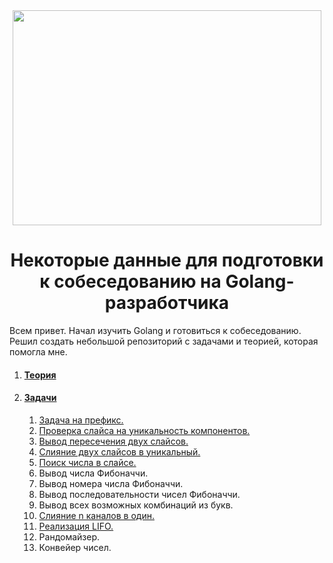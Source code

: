 <div align="center">
  <img width="494" height="344" src="https://github.com/Sparkmoons/go_ez_tasks/blob/main/img/gogogo.png">
  <h1>Некоторые данные для подготовки к собеседованию на Golang-разработчика</h1>
</div>


Всем привет. Начал изучить Golang и готовиться к собеседованию. Решил создать небольшой репозиторий с задачами и теорией, которая помогла мне. 



1. #### [Теория](https://github.com/Sparkmoons/go_ez_tasks/blob/main/readme/T.md)

2. #### [Задачи](#tasks)
    1. [Задача на префикс.](https://github.com/Sparkmoons/go_ez_tasks/blob/main/readme/PREFIX.md)
    2. [Проверка слайса на уникальность компонентов.](https://github.com/Sparkmoons/go_ez_tasks/blob/main/readme/UNIQUE.md)
    3. [Вывод пересечения двух слайсов.](https://github.com/Sparkmoons/go_ez_tasks/blob/main/readme/CROSS.md)
    4. [Слияние двух слайсов в уникальный.](https://github.com/Sparkmoons/go_ez_tasks/blob/main/readme/UNIQUE_SL.md)
    5. [Поиск числа в слайсе.](https://github.com/Sparkmoons/go_ez_tasks/blob/main/readme/FIND_NUMB.md)
    6. Вывод числа Фибоначчи.
    7. Вывод номера числа Фибоначчи.
    8. Вывод последовательности чисел Фибоначчи.
    9. Вывод всех возможных комбинаций из букв.
    10. [Слияние n каналов в один.](https://github.com/Sparkmoons/go_ez_tasks/blob/main/readme/MERGE_CH.md)
    11. [Реализация LIFO.](https://github.com/Sparkmoons/go_ez_tasks/blob/main/readme/LIFO.md)
    12. Рандомайзер.
    13. Конвейер чисел.
